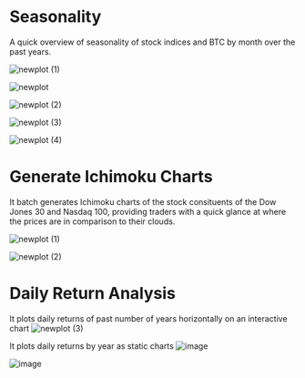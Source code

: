 # Seasonality

A quick overview of seasonality of stock indices and BTC by month over the past years.

![newplot (1)](https://github.com/harryguiacorn/Trading-Analysis-Statistics/assets/1398153/388e9fb4-ad1b-4627-ba76-370595ed7f02)

![newplot](https://github.com/harryguiacorn/Trading-Analysis-Statistics/assets/1398153/5091a1ac-1b09-4bfd-9d86-82460cdc1ace)

![newplot (2)](https://github.com/harryguiacorn/Trading-Analysis-Statistics/assets/1398153/c00411fa-c1fb-4f60-a8b6-311f759c65da)

![newplot (3)](https://github.com/harryguiacorn/Trading-Analysis-Statistics/assets/1398153/acb2c990-5e95-40ca-9612-77ebe7b4f353)

![newplot (4)](https://github.com/harryguiacorn/Trading-Analysis-Statistics/assets/1398153/93605c72-6faf-4a5f-b95b-6f9c765b0cdd)

# Generate Ichimoku Charts

It batch generates Ichimoku charts of the stock consituents of the Dow Jones 30 and Nasdaq 100, providing traders with a quick glance at where the prices are in comparison to their clouds.

![newplot (1)](https://github.com/harryguiacorn/Trading-Analysis-Statistics/assets/1398153/2ff0899f-9f6b-4401-acc6-5c75b61a6624)

![newplot (2)](https://github.com/harryguiacorn/Trading-Analysis-Statistics/assets/1398153/e7d60378-e736-4c0a-a365-b31cee4cfe70)

# Daily Return Analysis

It plots daily returns of past number of years horizontally on an interactive chart
![newplot (3)](https://github.com/harryguiacorn/Trading-Analysis-Statistics/assets/1398153/4277539a-f7d7-48cb-8096-4b18fbd28714)

It plots daily returns by year as static charts
![image](https://github.com/harryguiacorn/Trading-Analysis-Statistics/assets/1398153/ee36202c-0c82-4b01-8b29-07fcb63e2d47)

![image](https://github.com/harryguiacorn/Trading-Analysis-Statistics/assets/1398153/d87edfb5-b942-437f-a967-f09f7348264d)



